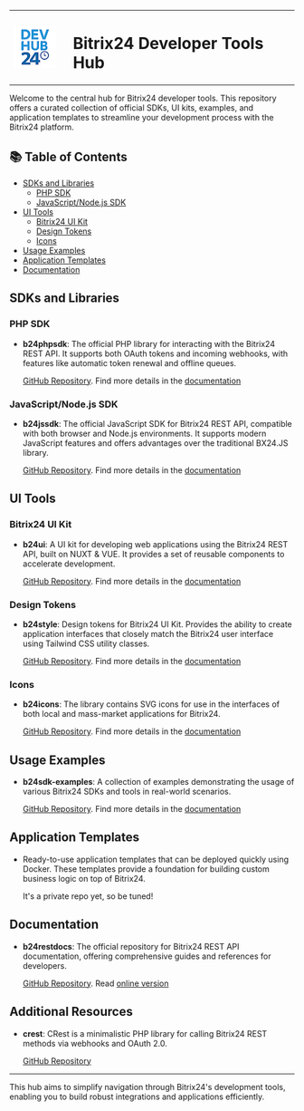 <table>
  <tr>
    <td><img src="./devhub24-80.png" alt="Bitrix24 Developer Hub" width="80"/></td>
    <td>
      <h1 style="margin-left: 16px; font-size: 2em;">Bitrix24 Developer Tools Hub</h1>
    </td>
  </tr>
</table>

Welcome to the central hub for Bitrix24 developer tools. This repository offers a curated collection of official SDKs, UI kits, examples, and application templates to streamline your development process with the Bitrix24 platform.

## 📚 Table of Contents

- [SDKs and Libraries](#sdks-and-libraries)
  - [PHP SDK](#php-sdk)
  - [JavaScript/Node.js SDK](#javascript-sdk)
- [UI Tools](#ui-tools)
  - [Bitrix24 UI Kit](#bitrix24-ui-kit)
  - [Design Tokens](#design-tokens)
  - [Icons](#design-icons)
- [Usage Examples](#usage-examples)
- [Application Templates](#application-templates)
- [Documentation](#documentation)

## SDKs and Libraries

### PHP SDK

- **b24phpsdk**: The official PHP library for interacting with the Bitrix24 REST API. It supports both OAuth tokens and incoming webhooks, with features like automatic token renewal and offline queues.

  [GitHub Repository](https://github.com/bitrix24/b24phpsdk). Find more details in the [documentation](https://apidocs.bitrix24.com/api-reference/b24phpsdk/index.html)

### JavaScript/Node.js SDK

- **b24jssdk**: The official JavaScript SDK for Bitrix24 REST API, compatible with both browser and Node.js environments. It supports modern JavaScript features and offers advantages over the traditional BX24.JS library.

  [GitHub Repository](https://github.com/bitrix24/b24jssdk). Find more details in the [documentation](https://bitrix24.github.io/b24jssdk/)

## UI Tools

### Bitrix24 UI Kit

- **b24ui**: A UI kit for developing web applications using the Bitrix24 REST API, built on NUXT & VUE. It provides a set of reusable components to accelerate development.

  [GitHub Repository](https://github.com/bitrix24/b24ui). Find more details in the [documentation](https://bitrix24.github.io/b24ui/)

### Design Tokens

- **b24style**: Design tokens for Bitrix24 UI Kit. Provides the ability to create application interfaces that closely match the Bitrix24 user interface using Tailwind CSS utility classes. 

  [GitHub Repository](https://github.com/bitrix24/b24style). Find more details in the [documentation](https://bitrix24.github.io/b24ui/)

### Icons

- **b24icons**: The library contains SVG icons for use in the interfaces of both local and mass-market applications for Bitrix24.

  [GitHub Repository](https://github.com/bitrix24/b24icons). Find more details in the [documentation](https://bitrix24.github.io/b24icons/)

## Usage Examples

- **b24sdk-examples**: A collection of examples demonstrating the usage of various Bitrix24 SDKs and tools in real-world scenarios.

  [GitHub Repository](https://github.com/bitrix24/b24sdk-examples). Find more details in the [documentation](https://bitrix24.github.io/b24ui/)

## Application Templates

- Ready-to-use application templates that can be deployed quickly using Docker. These templates provide a foundation for building custom business logic on top of Bitrix24.

  It's a private repo yet, so be tuned!

## Documentation

- **b24restdocs**: The official repository for Bitrix24 REST API documentation, offering comprehensive guides and references for developers.

  [GitHub Repository](https://github.com/bitrix24/b24restdocs). Read [online version](https://apidocs.bitrix24.com/)

## Additional Resources

- **crest**: CRest is a minimalistic PHP library for calling Bitrix24 REST methods via webhooks and OAuth 2.0.

  [GitHub Repository](https://github.com/bitrix-tools/crest)

---

This hub aims to simplify navigation through Bitrix24's development tools, enabling you to build robust integrations and applications efficiently.

